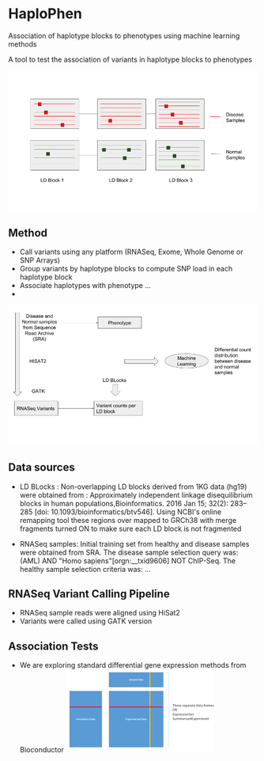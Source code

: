 # HaploPhen

Association of haplotype blocks to phenotypes using machine learning methods

A tool to test the association of variants in haplotype blocks to phenotypes

![alt text](concept.png)

## Method
   * Call variants using any platform (RNASeq, Exome, Whole Genome or SNP Arrays)
   * Group variants by haplotype blocks to compute SNP load in each haplotype block
   * Associate haplotypes with phenotype ...
   * 

![alt text](flow.png)

## Data sources

   * LD BLocks : Non-overlapping LD blocks derived from 1KG data (hg19) were obtained from : Approximately independent linkage disequilibrium blocks in human populations,Bioinformatics. 2016 Jan 15; 32(2): 283–285 [doi:  10.1093/bioinformatics/btv546]. Using NCBI's online remapping tool these regions over mapped to GRCh38 with merge fragments turned ON to make sure each LD block is not fragmented

   * RNASeq samples: Initial training set from healthy and disease samples were obtained from SRA. The disease sample selection query was: (AML) AND "Homo sapiens"[orgn:__txid9606] NOT ChIP-Seq. The healthy sample selection criteria was: ...

## RNASeq Variant Calling Pipeline

   * RNASeq sample reads were aligned using HiSat2
   * Variants were called using GATK version
   
## Association Tests

   * We are exploring standard differential gene expression methods from Bioconductor
![alt text](eset.png)
